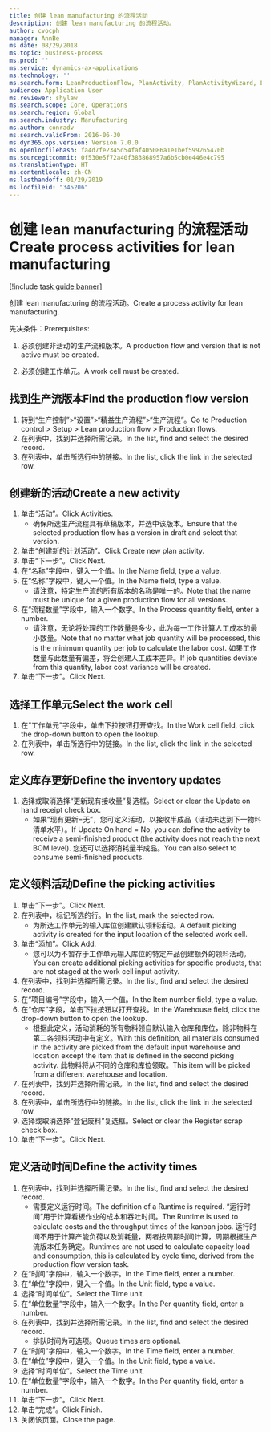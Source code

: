 ```yaml
---
title: 创建 lean manufacturing 的流程活动
description: 创建 lean manufacturing 的流程活动。
author: cvocph
manager: AnnBe
ms.date: 08/29/2018
ms.topic: business-process
ms.prod: ''
ms.service: dynamics-ax-applications
ms.technology: ''
ms.search.form: LeanProductionFlow, PlanActivity, PlanActivityWizard, LeanWorkCellLookup, InventLocationIdLookup
audience: Application User
ms.reviewer: shylaw
ms.search.scope: Core, Operations
ms.search.region: Global
ms.search.industry: Manufacturing
ms.author: conradv
ms.search.validFrom: 2016-06-30
ms.dyn365.ops.version: Version 7.0.0
ms.openlocfilehash: fa4d7fe2345d54faf405086a1e1bef599265470b
ms.sourcegitcommit: 0f530e5f72a40f383868957a6b5cb0e446e4c795
ms.translationtype: HT
ms.contentlocale: zh-CN
ms.lasthandoff: 01/29/2019
ms.locfileid: "345206"
---
```

# <a name="create-process-activities-for-lean-manufacturing"></a><span data-ttu-id="23088-103">创建 lean manufacturing 的流程活动</span><span class="sxs-lookup"><span data-stu-id="23088-103">Create process activities for lean manufacturing</span></span>

[!include [task guide banner](../../includes/task-guide-banner.md)]

<span data-ttu-id="23088-104">创建 lean manufacturing 的流程活动。</span><span class="sxs-lookup"><span data-stu-id="23088-104">Create a process activity for lean manufacturing.</span></span> 

<span data-ttu-id="23088-105">先决条件：</span><span class="sxs-lookup"><span data-stu-id="23088-105">Prerequisites:</span></span> 

1. <span data-ttu-id="23088-106">必须创建非活动的生产流和版本。</span><span class="sxs-lookup"><span data-stu-id="23088-106">A production flow and version that is not active must be created.</span></span>

2. <span data-ttu-id="23088-107">必须创建工作单元。</span><span class="sxs-lookup"><span data-stu-id="23088-107">A work cell must be created.</span></span>


## <a name="find-the-production-flow-version"></a><span data-ttu-id="23088-108">找到生产流版本</span><span class="sxs-lookup"><span data-stu-id="23088-108">Find the production flow version</span></span>
1. <span data-ttu-id="23088-109">转到“生产控制”>“设置”>“精益生产流程”>“生产流程”。</span><span class="sxs-lookup"><span data-stu-id="23088-109">Go to Production control > Setup > Lean production flow > Production flows.</span></span>
2. <span data-ttu-id="23088-110">在列表中，找到并选择所需记录。</span><span class="sxs-lookup"><span data-stu-id="23088-110">In the list, find and select the desired record.</span></span>
3. <span data-ttu-id="23088-111">在列表中，单击所选行中的链接。</span><span class="sxs-lookup"><span data-stu-id="23088-111">In the list, click the link in the selected row.</span></span>

## <a name="create-a-new-activity"></a><span data-ttu-id="23088-112">创建新的活动</span><span class="sxs-lookup"><span data-stu-id="23088-112">Create a new activity</span></span>
1. <span data-ttu-id="23088-113">单击“活动”。</span><span class="sxs-lookup"><span data-stu-id="23088-113">Click Activities.</span></span>
    * <span data-ttu-id="23088-114">确保所选生产流程具有草稿版本，并选中该版本。</span><span class="sxs-lookup"><span data-stu-id="23088-114">Ensure that the selected production flow has a version in draft and select that version.</span></span>  
2. <span data-ttu-id="23088-115">单击“创建新的计划活动”。</span><span class="sxs-lookup"><span data-stu-id="23088-115">Click Create new plan activity.</span></span>
3. <span data-ttu-id="23088-116">单击“下一步”。</span><span class="sxs-lookup"><span data-stu-id="23088-116">Click Next.</span></span>
4. <span data-ttu-id="23088-117">在“名称”字段中，键入一个值。</span><span class="sxs-lookup"><span data-stu-id="23088-117">In the Name field, type a value.</span></span>
5. <span data-ttu-id="23088-118">在“名称”字段中，键入一个值。</span><span class="sxs-lookup"><span data-stu-id="23088-118">In the Name field, type a value.</span></span>
    * <span data-ttu-id="23088-119">请注意，特定生产流的所有版本的名称是唯一的。</span><span class="sxs-lookup"><span data-stu-id="23088-119">Note that the name must be unique for a given production flow for all versions.</span></span>  
6. <span data-ttu-id="23088-120">在“流程数量”字段中，输入一个数字。</span><span class="sxs-lookup"><span data-stu-id="23088-120">In the Process quantity field, enter a number.</span></span>
    * <span data-ttu-id="23088-121">请注意，无论将处理的工作数量是多少，此为每一工作计算人工成本的最小数量。</span><span class="sxs-lookup"><span data-stu-id="23088-121">Note that no matter what job quantity will be processed, this is the minimum quantity per job to calculate the labor cost.</span></span> <span data-ttu-id="23088-122">如果工作数量与此数量有偏差，将会创建人工成本差异。</span><span class="sxs-lookup"><span data-stu-id="23088-122">If job quantities deviate from this quantity, labor cost variance will be created.</span></span>  
7. <span data-ttu-id="23088-123">单击“下一步”。</span><span class="sxs-lookup"><span data-stu-id="23088-123">Click Next.</span></span>

## <a name="select-the-work-cell"></a><span data-ttu-id="23088-124">选择工作单元</span><span class="sxs-lookup"><span data-stu-id="23088-124">Select the work cell</span></span>
1. <span data-ttu-id="23088-125">在“工作单元”字段中，单击下拉按钮打开查找。</span><span class="sxs-lookup"><span data-stu-id="23088-125">In the Work cell field, click the drop-down button to open the lookup.</span></span>
2. <span data-ttu-id="23088-126">在列表中，单击所选行中的链接。</span><span class="sxs-lookup"><span data-stu-id="23088-126">In the list, click the link in the selected row.</span></span>

## <a name="define-the-inventory-updates"></a><span data-ttu-id="23088-127">定义库存更新</span><span class="sxs-lookup"><span data-stu-id="23088-127">Define the inventory updates</span></span>
1. <span data-ttu-id="23088-128">选择或取消选择“更新现有接收量”复选框。</span><span class="sxs-lookup"><span data-stu-id="23088-128">Select or clear the Update on hand receipt check box.</span></span>
    * <span data-ttu-id="23088-129">如果“现有更新=无”，您可定义活动，以接收半成品（活动未达到下一物料清单水平）。</span><span class="sxs-lookup"><span data-stu-id="23088-129">If Update On hand = No, you can define the activity to receive a semi-finished product (the activity does not reach the next BOM level).</span></span>    <span data-ttu-id="23088-130">您还可以选择消耗量半成品。</span><span class="sxs-lookup"><span data-stu-id="23088-130">You can also select to consume semi-finished products.</span></span>  

## <a name="define-the-picking-activities"></a><span data-ttu-id="23088-131">定义领料活动</span><span class="sxs-lookup"><span data-stu-id="23088-131">Define the picking activities</span></span>
1. <span data-ttu-id="23088-132">单击“下一步”。</span><span class="sxs-lookup"><span data-stu-id="23088-132">Click Next.</span></span>
2. <span data-ttu-id="23088-133">在列表中，标记所选的行。</span><span class="sxs-lookup"><span data-stu-id="23088-133">In the list, mark the selected row.</span></span>
    * <span data-ttu-id="23088-134">为所选工作单元的输入库位创建默认领料活动。</span><span class="sxs-lookup"><span data-stu-id="23088-134">A default picking activity is created for the input location of the selected work cell.</span></span>  
3. <span data-ttu-id="23088-135">单击“添加”。</span><span class="sxs-lookup"><span data-stu-id="23088-135">Click Add.</span></span>
    * <span data-ttu-id="23088-136">您可以为不暂存于工作单元输入库位的特定产品创建额外的领料活动。</span><span class="sxs-lookup"><span data-stu-id="23088-136">You can create additional picking activities for specific products, that are not staged at the work cell input activity.</span></span>  
4. <span data-ttu-id="23088-137">在列表中，找到并选择所需记录。</span><span class="sxs-lookup"><span data-stu-id="23088-137">In the list, find and select the desired record.</span></span>
5. <span data-ttu-id="23088-138">在“项目编号”字段中，输入一个值。</span><span class="sxs-lookup"><span data-stu-id="23088-138">In the Item number field, type a value.</span></span>
6. <span data-ttu-id="23088-139">在“仓库”字段，单击下拉按钮以打开查找。</span><span class="sxs-lookup"><span data-stu-id="23088-139">In the Warehouse field, click the drop-down button to open the lookup.</span></span>
    * <span data-ttu-id="23088-140">根据此定义，活动消耗的所有物料领自默认输入仓库和库位，除非物料在第二各领料活动中有定义。</span><span class="sxs-lookup"><span data-stu-id="23088-140">With this definition, all materials consumed in the activity are picked from the default input warehouse and location except the item that is defined in the second picking activity.</span></span> <span data-ttu-id="23088-141">此物料将从不同的仓库和库位领取。</span><span class="sxs-lookup"><span data-stu-id="23088-141">This item will be picked from a different warehouse and location.</span></span>  
7. <span data-ttu-id="23088-142">在列表中，找到并选择所需记录。</span><span class="sxs-lookup"><span data-stu-id="23088-142">In the list, find and select the desired record.</span></span>
8. <span data-ttu-id="23088-143">在列表中，单击所选行中的链接。</span><span class="sxs-lookup"><span data-stu-id="23088-143">In the list, click the link in the selected row.</span></span>
9. <span data-ttu-id="23088-144">选择或取消选择“登记废料”复选框。</span><span class="sxs-lookup"><span data-stu-id="23088-144">Select or clear the Register scrap check box.</span></span>
10. <span data-ttu-id="23088-145">单击“下一步”。</span><span class="sxs-lookup"><span data-stu-id="23088-145">Click Next.</span></span>

## <a name="define-the-activity-times"></a><span data-ttu-id="23088-146">定义活动时间</span><span class="sxs-lookup"><span data-stu-id="23088-146">Define the activity times</span></span>
1. <span data-ttu-id="23088-147">在列表中，找到并选择所需记录。</span><span class="sxs-lookup"><span data-stu-id="23088-147">In the list, find and select the desired record.</span></span>
    * <span data-ttu-id="23088-148">需要定义运行时间。</span><span class="sxs-lookup"><span data-stu-id="23088-148">The definition of a Runtime is required.</span></span> <span data-ttu-id="23088-149">“运行时间”用于计算看板作业的成本和吞吐时间。</span><span class="sxs-lookup"><span data-stu-id="23088-149">The Runtime is used to calculate costs and the throughput times of the kanban jobs.</span></span> <span data-ttu-id="23088-150">运行时间不用于计算产能负荷以及消耗量，两者按周期时间计算，周期根据生产流版本任务确定。</span><span class="sxs-lookup"><span data-stu-id="23088-150">Runtimes are not used to calculate capacity load and consumption, this is calculated by cycle time, derived from the production flow version task.</span></span>  
2. <span data-ttu-id="23088-151">在“时间”字段中，输入一个数字。</span><span class="sxs-lookup"><span data-stu-id="23088-151">In the Time field, enter a number.</span></span>
3. <span data-ttu-id="23088-152">在“单位”字段中，键入一个值。</span><span class="sxs-lookup"><span data-stu-id="23088-152">In the Unit field, type a value.</span></span>
4. <span data-ttu-id="23088-153">选择“时间单位”。</span><span class="sxs-lookup"><span data-stu-id="23088-153">Select the Time unit.</span></span>
5. <span data-ttu-id="23088-154">在“单位数量”字段中，输入一个数字。</span><span class="sxs-lookup"><span data-stu-id="23088-154">In the Per quantity field, enter a number.</span></span>
6. <span data-ttu-id="23088-155">在列表中，找到并选择所需记录。</span><span class="sxs-lookup"><span data-stu-id="23088-155">In the list, find and select the desired record.</span></span>
    * <span data-ttu-id="23088-156">排队时间为可选项。</span><span class="sxs-lookup"><span data-stu-id="23088-156">Queue times are optional.</span></span>  
7. <span data-ttu-id="23088-157">在“时间”字段中，输入一个数字。</span><span class="sxs-lookup"><span data-stu-id="23088-157">In the Time field, enter a number.</span></span>
8. <span data-ttu-id="23088-158">在“单位”字段中，键入一个值。</span><span class="sxs-lookup"><span data-stu-id="23088-158">In the Unit field, type a value.</span></span>
9. <span data-ttu-id="23088-159">选择“时间单位”。</span><span class="sxs-lookup"><span data-stu-id="23088-159">Select the Time unit.</span></span>
10. <span data-ttu-id="23088-160">在“单位数量”字段中，输入一个数字。</span><span class="sxs-lookup"><span data-stu-id="23088-160">In the Per quantity field, enter a number.</span></span>
11. <span data-ttu-id="23088-161">单击“下一步”。</span><span class="sxs-lookup"><span data-stu-id="23088-161">Click Next.</span></span>
12. <span data-ttu-id="23088-162">单击“完成”。</span><span class="sxs-lookup"><span data-stu-id="23088-162">Click Finish.</span></span>
13. <span data-ttu-id="23088-163">关闭该页面。</span><span class="sxs-lookup"><span data-stu-id="23088-163">Close the page.</span></span>

